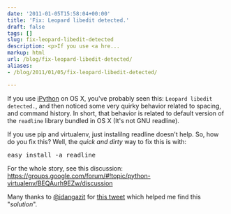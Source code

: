 ```yaml
---
date: '2011-01-05T15:58:04+00:00'
title: 'Fix: Leopard libedit detected.'
draft: false
tags: []
slug: fix-leopard-libedit-detected
description: <p>If you use <a hre...
markup: html
url: /blog/fix-leopard-libedit-detected/
aliases:
- /blog/2011/01/05/fix-leopard-libedit-detected/

---
```


<p>If you use <a href="http://ipython.scipy.org/" _mce_href="http://ipython.scipy.org/">iPython</a> on OS X, you've probably seen this: <code>Leopard libedit detected.</code>, and then noticed some very quirky behavior related to spacing, and command history.  In short, that behavior is related to default version of the <code>readline</code> library bundled in OS X (It's not GNU readline). </p> 

<p>If you use pip and virtualenv, just instalilng readline doesn't help. So, how do you fix this?&nbsp;Well, the <em>quick and dirty</em> way to fix this is with:</p><pre>easy_install -a readline</pre>

<p>For the whole story, see this discussion:
<a href="https://groups.google.com/forum/#!topic/python-virtualenv/BEQAurh9EZw/discussion" _mce_href="https://groups.google.com/forum/#!topic/python-virtualenv/BEQAurh9EZw/discussion">https://groups.google.com/forum/#!topic/python-virtualenv/BEQAurh9EZw/discussion</a></p>

<p>Many thanks to <a href="http://twitter.com/idangazit/" _mce_href="http://twitter.com/idangazit/">@idangazit</a> for <a href="http://twitter.com/idangazit/status/22268724274798593" _mce_href="http://twitter.com/idangazit/status/22268724274798593">this tweet</a> which helped me find this "<em>solution</em>".</p>